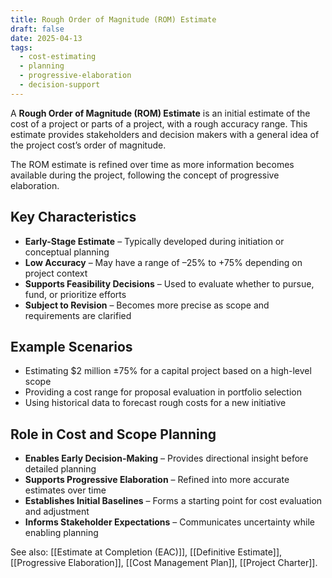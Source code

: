 ```yaml
---
title: Rough Order of Magnitude (ROM) Estimate
draft: false
date: 2025-04-13
tags:
  - cost-estimating
  - planning
  - progressive-elaboration
  - decision-support
---
```


A **Rough Order of Magnitude (ROM) Estimate** is an initial estimate of the cost of a project or parts of a project, with a rough accuracy range. This estimate provides stakeholders and decision makers with a general idea of the project cost’s order of magnitude.

The ROM estimate is refined over time as more information becomes available during the project, following the concept of progressive elaboration.

## Key Characteristics

- **Early-Stage Estimate** – Typically developed during initiation or conceptual planning  
- **Low Accuracy** – May have a range of –25% to +75% depending on project context  
- **Supports Feasibility Decisions** – Used to evaluate whether to pursue, fund, or prioritize efforts  
- **Subject to Revision** – Becomes more precise as scope and requirements are clarified  

## Example Scenarios

- Estimating $2 million ±75% for a capital project based on a high-level scope  
- Providing a cost range for proposal evaluation in portfolio selection  
- Using historical data to forecast rough costs for a new initiative  

## Role in Cost and Scope Planning

- **Enables Early Decision-Making** – Provides directional insight before detailed planning  
- **Supports Progressive Elaboration** – Refined into more accurate estimates over time  
- **Establishes Initial Baselines** – Forms a starting point for cost evaluation and adjustment  
- **Informs Stakeholder Expectations** – Communicates uncertainty while enabling planning  

See also: [[Estimate at Completion (EAC)]], [[Definitive Estimate]], [[Progressive Elaboration]], [[Cost Management Plan]], [[Project Charter]].

